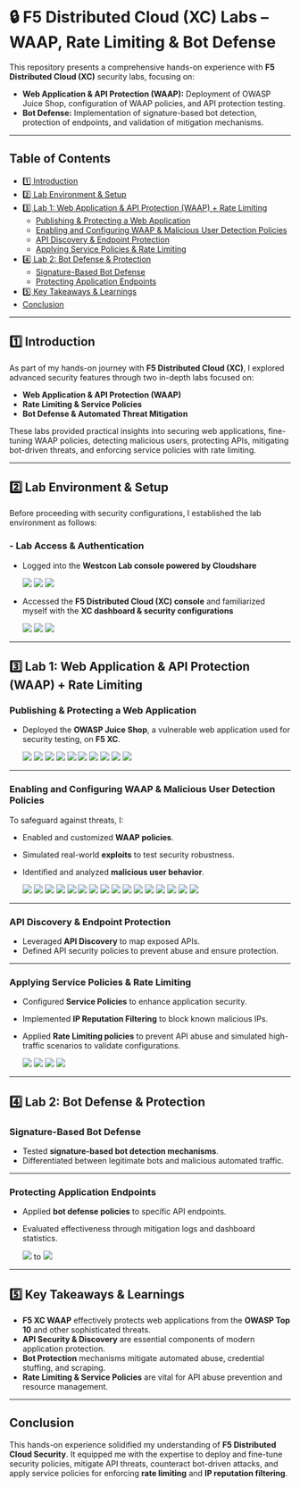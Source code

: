 # 🔒 F5 Distributed Cloud (XC) Labs – WAAP, Rate Limiting & Bot Defense  

This repository presents a comprehensive hands-on experience with **F5 Distributed Cloud (XC)** security labs, focusing on:  
   - **Web Application & API Protection (WAAP):** Deployment of OWASP Juice Shop, configuration of WAAP policies, and API protection testing.  
   - **Bot Defense:** Implementation of signature-based bot detection, protection of endpoints, and validation of mitigation mechanisms.  

---

##  Table of Contents  

- [1️⃣ Introduction](#1️⃣-introduction)  
- [2️⃣ Lab Environment & Setup](#2️⃣-lab-environment--setup)    
- [3️⃣ Lab 1: Web Application & API Protection (WAAP) + Rate Limiting](#3️⃣-lab-1-web-application--api-protection-waap--rate-limiting)  
  - [Publishing & Protecting a Web Application](#publishing--protecting-a-web-application)  
  - [Enabling and Configuring WAAP & Malicious User Detection Policies](#enabling-and-configuring-waap--malicious-user-detection-policies)  
  - [API Discovery & Endpoint Protection](#api-discovery--endpoint-protection)  
  - [Applying Service Policies & Rate Limiting](#applying-service-policies--rate-limiting)  
- [4️⃣ Lab 2: Bot Defense & Protection](#4️⃣-lab-2-bot-defense--protection)  
  - [Signature-Based Bot Defense](#signature-based-bot-defense)  
  - [Protecting Application Endpoints](#protecting-application-endpoints)  
- [5️⃣ Key Takeaways & Learnings](#5️⃣-key-takeaways--learnings)  
- [Conclusion](#conclusion)  

---

## **1️⃣ Introduction**  
As part of my hands-on journey with **F5 Distributed Cloud (XC)**, I explored advanced security features through two in-depth labs focused on:  

- **Web Application & API Protection (WAAP)**  
- **Rate Limiting & Service Policies**  
- **Bot Defense & Automated Threat Mitigation**  

These labs provided practical insights into securing web applications, fine-tuning WAAP policies, detecting malicious users, protecting APIs, mitigating bot-driven threats, and enforcing service policies with rate limiting.  

---

## **2️⃣ Lab Environment & Setup**  

Before proceeding with security configurations, I established the lab environment as follows:  

### **- Lab Access & Authentication**  
- Logged into the **Westcon Lab console powered by Cloudshare**  

  <img src="Images/1.png">  
  <img src="Images/2.png">  
  <img src="Images/3.png">  

- Accessed the **F5 Distributed Cloud (XC) console** and familiarized myself with the **XC dashboard & security configurations**  

  <img src="Images/4.png">  
  <img src="Images/5.png">  
  <img src="Images/6.png">  

---

## **3️⃣ Lab 1: Web Application & API Protection (WAAP) + Rate Limiting**  

### **Publishing & Protecting a Web Application**  
- Deployed the **OWASP Juice Shop**, a vulnerable web application used for security testing, on **F5 XC**.  

  <img src="Images/7.png">  
  <img src="Images/8.png">  
  <img src="Images/9.png">  
  <img src="Images/10.png">  
  <img src="Images/11.png">  
  <img src="Images/12.png">  
  <img src="Images/13.png">  
  <img src="Images/14.png">  
  <img src="Images/15.png">  
  <img src="Images/16.png">  

---

### **Enabling and Configuring WAAP & Malicious User Detection Policies**  
To safeguard against threats, I:  
- Enabled and customized **WAAP policies**.  
- Simulated real-world **exploits** to test security robustness.  
- Identified and analyzed **malicious user behavior**.  

  <img src="Images/17.png">  
  <img src="Images/18.png">  
  <img src="Images/19.png">  
  <img src="Images/20.png">  
  <img src="Images/21.png">  
  <img src="Images/22.png">  
  <img src="Images/23.png">  
  <img src="Images/24.png">  
  <img src="Images/25.png">  
  <img src="Images/26.png">  
  <img src="Images/27.png">  
  <img src="Images/28.png">  
  <img src="Images/29.png">  
  <img src="Images/30.png">  
  <img src="Images/31.png">  
  <img src="Images/32.png">  

---

### **API Discovery & Endpoint Protection**  
- Leveraged **API Discovery** to map exposed APIs.  
- Defined API security policies to prevent abuse and ensure protection.  

---

### **Applying Service Policies & Rate Limiting**  
- Configured **Service Policies** to enhance application security.  
- Implemented **IP Reputation Filtering** to block known malicious IPs.  
- Applied **Rate Limiting policies** to prevent API abuse and simulated high-traffic scenarios to validate configurations.  

  <img src="Images/33.png">  
  <img src="Images/34.png">  
  <img src="Images/35.png">  
  <img src="Images/36.png">  

---

## **4️⃣ Lab 2: Bot Defense & Protection**  

### **Signature-Based Bot Defense**  
- Tested **signature-based bot detection mechanisms**.  
- Differentiated between legitimate bots and malicious automated traffic.  

---

### **Protecting Application Endpoints**  
- Applied **bot defense policies** to specific API endpoints.  
- Evaluated effectiveness through mitigation logs and dashboard statistics.  

  <img src="Images/37.png"> to <img src="Images/57.png">  

---

## **5️⃣ Key Takeaways & Learnings**  

- **F5 XC WAAP** effectively protects web applications from the **OWASP Top 10** and other sophisticated threats.  
- **API Security & Discovery** are essential components of modern application protection.  
- **Bot Protection** mechanisms mitigate automated abuse, credential stuffing, and scraping.  
- **Rate Limiting & Service Policies** are vital for API abuse prevention and resource management.  

---

## **Conclusion**  

This hands-on experience solidified my understanding of **F5 Distributed Cloud Security**. It equipped me with the expertise to deploy and fine-tune security policies, mitigate API threats, counteract bot-driven attacks, and apply service policies for enforcing **rate limiting** and **IP reputation filtering**.  

